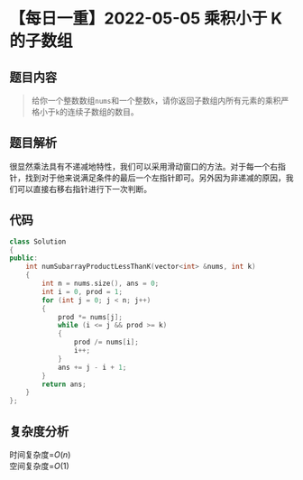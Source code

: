 # 【每日一重】2022-05-05 乘积小于 K 的子数组

## 题目内容

> 给你一个整数数组``nums``和一个整数``k``，请你返回子数组内所有元素的乘积严格小于``k``的连续子数组的数目。

## 题目解析

很显然乘法具有不递减地特性，我们可以采用滑动窗口的方法。对于每一个右指针，找到对于他来说满足条件的最后一个左指针即可。另外因为非递减的原因，我们可以直接右移右指针进行下一次判断。

## 代码

```cpp
class Solution
{
public:
    int numSubarrayProductLessThanK(vector<int> &nums, int k)
    {
        int n = nums.size(), ans = 0;
        int i = 0, prod = 1;
        for (int j = 0; j < n; j++)
        {
            prod *= nums[j];
            while (i <= j && prod >= k)
            {
                prod /= nums[i];
                i++;
            }
            ans += j - i + 1;
        }
        return ans;
    }
};
```

## 复杂度分析

时间复杂度=$O(n)$  
空间复杂度=$O(1)$
